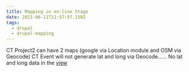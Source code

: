 ```yaml
---
title: Mapping in on-line Stage
date: 2021-06-11T11:57:57.158Z
tags:
  - drupal
  - drupal-mapping
---
```

CT Project2 can have 2 maps (google via Location module and OSM via Geocode)
CT Event will not generate lat and long via Geocode...... No lat and long data in the [view](https://stage.permaculture.org.uk/admin/structure/views/view/project_w_geo/edit)
